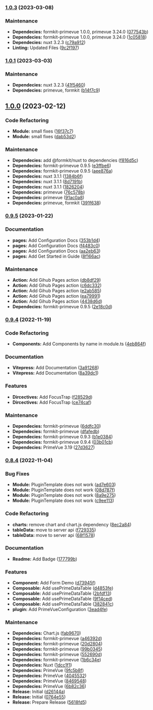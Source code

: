### [1.0.3](https://github.com/sfxcode/nuxt-primevue/compare/v1.0.1...v1.0.3) (2023-03-08)


### Maintenance

* **Dependecies:** formkit-primevue 1.0.0, primevue 3.24.0 ([077543b](https://github.com/sfxcode/nuxt-primevue/commit/077543b4530cfec6c5ee6698e5bd8c40d707dd0c))
* **Dependecies:** formkit-primevue 1.0.0, primevue 3.24.0 ([1c05818](https://github.com/sfxcode/nuxt-primevue/commit/1c058184959d828767b16ad7788c0d5769a17ffb))
* **Dependecies:** nuxt 3.2.3 ([c79a912](https://github.com/sfxcode/nuxt-primevue/commit/c79a912dba763b9fd1d859a5ef3f0a575cf8a633))
* **Linting:** Updated Files ([9c2f197](https://github.com/sfxcode/nuxt-primevue/commit/9c2f197778a05f641eff78c71e9f1cdc11134443))

### [1.0.1](https://github.com/sfxcode/nuxt-primevue/compare/v1.0.0...v1.0.1) (2023-03-03)


### Maintenance

* **Dependecies:** nuxt 3.2.3 ([41f5460](https://github.com/sfxcode/nuxt-primevue/commit/41f54602d014f7a6aeb8d81dc26c0740e281c9cf))
* **Dependecies:** primevue, formkit ([b14f7c9](https://github.com/sfxcode/nuxt-primevue/commit/b14f7c9618871bc1cf4b66f03c99179b0e26a1c3))

## [1.0.0](https://github.com/sfxcode/nuxt-primevue/compare/v0.9.5...v1.0.0) (2023-02-12)


### Code Refactoring

* **Module:** small fixes ([16f37c7](https://github.com/sfxcode/nuxt-primevue/commit/16f37c7841e9b9dccffe8c763ca2ac867fd977b0))
* **Module:** small fixes ([dab53d2](https://github.com/sfxcode/nuxt-primevue/commit/dab53d2b848cb4a2867ed1186c551c8f67570df8))


### Maintenance

* **Dependecies:** add @formkit/nuxt to dependencies ([f816d5c](https://github.com/sfxcode/nuxt-primevue/commit/f816d5c7a88e187e885ea2cdbee465ae842e7027))
* **Dependecies:** formkit-primevue 0.9.5 ([e3ffbe6](https://github.com/sfxcode/nuxt-primevue/commit/e3ffbe6157f290870aacb02495b1025ec2c51218))
* **Dependecies:** formkit-primevue 0.9.5 ([aee876a](https://github.com/sfxcode/nuxt-primevue/commit/aee876a163e86f4538666359e4cb0f744400f3ea))
* **Dependecies:** nuxt 3.1.1 ([1384b6f](https://github.com/sfxcode/nuxt-primevue/commit/1384b6fde8eaed9d85b0e14b52fa931c0e3917ab))
* **Dependecies:** nuxt 3.1.1 ([8d7191b](https://github.com/sfxcode/nuxt-primevue/commit/8d7191bd6434e5c5b9b207fec6af7cf66ab4fa8a))
* **Dependecies:** nuxt 3.1.1 ([1826204](https://github.com/sfxcode/nuxt-primevue/commit/1826204f75da26d55f58efeca09efe6bc7447295))
* **Dependecies:** primevue ([76c578b](https://github.com/sfxcode/nuxt-primevue/commit/76c578b0ca0be5f6800c31d28dfd10bc977c5896))
* **Dependecies:** primevue ([91ac0a8](https://github.com/sfxcode/nuxt-primevue/commit/91ac0a86ec5a2390439d965e9d5958a2f0a05e59))
* **Dependecies:** primevue, formkit ([391f638](https://github.com/sfxcode/nuxt-primevue/commit/391f6381baa5cb5f0109c770caf9502a87550747))

### [0.9.5](https://github.com/sfxcode/nuxt-primevue/compare/v0.9.4...v0.9.5) (2023-01-22)


### Documentation

* **pages:** Add Configuration Docs ([353b1d4](https://github.com/sfxcode/nuxt-primevue/commit/353b1d46870e6a858de96afeb7dc1febd5b073b8))
* **pages:** Add Configuration Docs ([f4483c0](https://github.com/sfxcode/nuxt-primevue/commit/f4483c0e4ac0a31530bda7390b6e02a232a22d3a))
* **pages:** Add Configuration Docs ([aa2eb63](https://github.com/sfxcode/nuxt-primevue/commit/aa2eb63b4c73b4efc57f25cb4596e81010b68c95))
* **pages:** Add Get Started in Guide ([8f166ac](https://github.com/sfxcode/nuxt-primevue/commit/8f166ac1fd43284f93e16494be6fdae92036f3cf))


### Maintenance

* **Action:** Add Gihub Pages action ([db8df29](https://github.com/sfxcode/nuxt-primevue/commit/db8df29c5bb017ceace86c7ad1f70883e4103f49))
* **Action:** Add Gihub Pages action ([c6dc332](https://github.com/sfxcode/nuxt-primevue/commit/c6dc332ae8cd659323379d0d0dcc4fe41749f826))
* **Action:** Add Gihub Pages action ([e2ab585](https://github.com/sfxcode/nuxt-primevue/commit/e2ab585fc753458567c34a43a2c5b4baf3a87562))
* **Action:** Add Gihub Pages action ([ea79991](https://github.com/sfxcode/nuxt-primevue/commit/ea79991b18ac59c39a586fed23d223ceb4a24832))
* **Action:** Add Gihub Pages action ([4438d6d](https://github.com/sfxcode/nuxt-primevue/commit/4438d6d5591aab0ac27d0a369a6d4193f3396482))
* **Dependecies:** formkit-primevue 0.9.5 ([2e18c0d](https://github.com/sfxcode/nuxt-primevue/commit/2e18c0dd81e454ea7e1c08e163039a4cd95203f5))

### [0.9.4](https://github.com/sfxcode/nuxt-primevue/compare/v0.8.4...v0.9.4) (2022-11-19)


### Code Refactoring

* **Components:** Add Components by name in module.ts ([4eb864f](https://github.com/sfxcode/nuxt-primevue/commit/4eb864f12e7155a18b2804c0f1681267835ee8c1))


### Documentation

* **Vitepress:** Add Documentation ([3a91268](https://github.com/sfxcode/nuxt-primevue/commit/3a91268f108107c43204867344048eee4b0a9390))
* **Vitepress:** Add Documentation ([8a39dc1](https://github.com/sfxcode/nuxt-primevue/commit/8a39dc139bf1076190bccae510395f19d2f89d69))


### Features

* **Dircectives:** Add FocusTrap ([f28529d](https://github.com/sfxcode/nuxt-primevue/commit/f28529db3ebc2e6936d3f9b25ba5552bcb4f728e))
* **Dircectives:** Add FocusTrap ([ce74caf](https://github.com/sfxcode/nuxt-primevue/commit/ce74caffd284ad6580ecd18f792abad56dcf4dc8))


### Maintenance

* **Dependecies:** formkit-primevue ([6ddfc30](https://github.com/sfxcode/nuxt-primevue/commit/6ddfc304e6cd3929b827dfb3e92b1e78426b49c2))
* **Dependecies:** formkit-primevue ([dfafedb](https://github.com/sfxcode/nuxt-primevue/commit/dfafedbf39128e168cf6a3656694f83a1ece5eb1))
* **Dependecies:** formkit-primevue 0.9.3 ([b1e0384](https://github.com/sfxcode/nuxt-primevue/commit/b1e0384ce5f759b244a141ccd0301caa7c576be1))
* **Dependecies:** formkit-primevue 0.9.4 ([03b01cb](https://github.com/sfxcode/nuxt-primevue/commit/03b01cb64ae36591723b30b845f69775231488a7))
* **Dependecies:** PrimeVue 3.19 ([27d3627](https://github.com/sfxcode/nuxt-primevue/commit/27d36272aaa5612379ba9404fc36748578703155))

### [0.8.4](https://github.com/sfxcode/nuxt-primevue/compare/0764e551a08cceb6f91a105f131e50eaa5705ecd...v0.8.4) (2022-11-04)


### Bug Fixes

* **Module:** PluginTemplate does not work ([ad7e603](https://github.com/sfxcode/nuxt-primevue/commit/ad7e603f4bad67be9e89be307d5fcc2ec6be2ac3))
* **Module:** PluginTemplate does not work ([08d787f](https://github.com/sfxcode/nuxt-primevue/commit/08d787f359c5826746e706729ff0eceb3486dca6))
* **Module:** PluginTemplate does not work ([8a9e275](https://github.com/sfxcode/nuxt-primevue/commit/8a9e275c9a6c6372d39a1e45256db79d1c4dfee5))
* **Module:** PluginTemplate does not work ([c9ee113](https://github.com/sfxcode/nuxt-primevue/commit/c9ee113597691ff16a04313927a2b9520b0a8328))


### Code Refactoring

* **charts:** remove chart and chart.js dependency ([8ec2a84](https://github.com/sfxcode/nuxt-primevue/commit/8ec2a84e66f82070762a305a979c8edf4bf0f950))
* **tableData:** move to server api ([f729335](https://github.com/sfxcode/nuxt-primevue/commit/f729335677720875b577a480468c06a5f6767d74))
* **tableData:** move to server api ([68f1578](https://github.com/sfxcode/nuxt-primevue/commit/68f1578ea442551dfc383aca3b060a98c27cb3f4))


### Documentation

* **Readme:** Add Badge ([177799b](https://github.com/sfxcode/nuxt-primevue/commit/177799be0e4b2e6c539a23fa3c73918906b85aa8))


### Features

* **Component:** Add Form Demo ([d73945f](https://github.com/sfxcode/nuxt-primevue/commit/d73945fa73f5e0e126d346e11ba45a7c7e0d8c94))
* **Composable:** Add usePrimeDataTable ([d4853fe](https://github.com/sfxcode/nuxt-primevue/commit/d4853feec94baf72587250aa8bec47e2b261cb36))
* **Composable:** Add usePrimeDataTable ([2bfdf13](https://github.com/sfxcode/nuxt-primevue/commit/2bfdf133fdba34b56d4bb2d0e56082e864343f44))
* **Composable:** Add usePrimeDataTable ([9f14ced](https://github.com/sfxcode/nuxt-primevue/commit/9f14cede0c35bd35b2b5b8ef0ba4f2f21a155f97))
* **Composable:** Add usePrimeDataTable ([382841c](https://github.com/sfxcode/nuxt-primevue/commit/382841c80eb966a4293b7d947beeec4ec721779d))
* **plugin:** Add PrimeVueConfiguration ([3ead4fe](https://github.com/sfxcode/nuxt-primevue/commit/3ead4fe9a31c3dec190d4855ebde61d221f5cb51))


### Maintenance

* **Dependecies:** Chart.js ([fab9670](https://github.com/sfxcode/nuxt-primevue/commit/fab9670ccfaea9224bf3b18df306ede4c225381a))
* **Dependecies:** formkit-primevue ([a46392d](https://github.com/sfxcode/nuxt-primevue/commit/a46392d73e8dc3aafc2f05da8ad4477fc753e595))
* **Dependecies:** formkit-primevue ([20d2804](https://github.com/sfxcode/nuxt-primevue/commit/20d28047226198d2a0464ff30f40d1c125a20e45))
* **Dependecies:** formkit-primevue ([99b0345](https://github.com/sfxcode/nuxt-primevue/commit/99b034530804f2a92735336f35f6def0086ca0d9))
* **Dependecies:** formkit-primevue ([552690d](https://github.com/sfxcode/nuxt-primevue/commit/552690da9fc10fe62caec00147d3855b7c61c577))
* **Dependecies:** formkit-primevue ([1b6c34e](https://github.com/sfxcode/nuxt-primevue/commit/1b6c34e4c52cb859ae8165562fb6755e8241f82d))
* **Dependecies:** Nuxt ([1dcc1f1](https://github.com/sfxcode/nuxt-primevue/commit/1dcc1f1d23a9cfcc1ead53a3de07696926addb6e))
* **Dependecies:** PrimeVue ([9fc5b8f](https://github.com/sfxcode/nuxt-primevue/commit/9fc5b8f9ecbfe864fba64c7a025d0c66e943c1b8))
* **Dependecies:** PrimeVue ([4045532](https://github.com/sfxcode/nuxt-primevue/commit/4045532431103ba67a403aebe880c874240825ef))
* **Dependecies:** PrimeVue ([8469548](https://github.com/sfxcode/nuxt-primevue/commit/846954806be434911833869bfd339030e8ac43fd))
* **Dependecies:** PrimeVue ([6b82c36](https://github.com/sfxcode/nuxt-primevue/commit/6b82c363ad7235bb56079ddac7ce1a4fe5c53308))
* **Release:** Initial ([d26144a](https://github.com/sfxcode/nuxt-primevue/commit/d26144a0a5c707904ad29f443d77d4ab9ad2678c))
* **Release:** Initial ([0764e55](https://github.com/sfxcode/nuxt-primevue/commit/0764e551a08cceb6f91a105f131e50eaa5705ecd))
* **Release:** Prepare Release ([5618fd5](https://github.com/sfxcode/nuxt-primevue/commit/5618fd537fbb6058a4a642d0072fdc2df42e9887))

